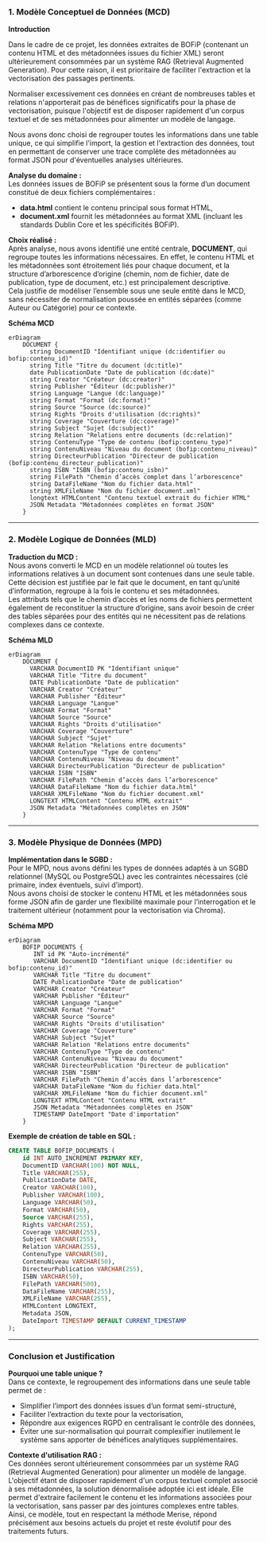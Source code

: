 ### 1. Modèle Conceptuel de Données (MCD)

**Introduction**

Dans le cadre de ce projet, les données extraites de BOFiP (contenant un contenu HTML et des métadonnées issues du fichier XML) seront ultérieurement consommées par un système RAG (Retrieval Augmented Generation). Pour cette raison, il est prioritaire de faciliter l'extraction et la vectorisation des passages pertinents.

Normaliser excessivement ces données en créant de nombreuses tables et relations n'apporterait pas de bénéfices significatifs pour la phase de vectorisation, puisque l'objectif est de disposer rapidement d'un corpus textuel et de ses métadonnées pour alimenter un modèle de langage.

Nous avons donc choisi de regrouper toutes les informations dans une table unique, ce qui simplifie l'import, la gestion et l'extraction des données, tout en permettant de conserver une trace complète des métadonnées au format JSON pour d'éventuelles analyses ultérieures.

**Analyse du domaine :**  
Les données issues de BOFiP se présentent sous la forme d’un document constitué de deux fichiers complémentaires :  
- **data.html** contient le contenu principal sous format HTML,  
- **document.xml** fournit les métadonnées au format XML (incluant les standards Dublin Core et les spécificités BOFiP).

**Choix réalisé :**  
Après analyse, nous avons identifié une entité centrale, **DOCUMENT**, qui regroupe toutes les informations nécessaires. En effet, le contenu HTML et les métadonnées sont étroitement liés pour chaque document, et la structure d’arborescence d’origine (chemin, nom de fichier, date de publication, type de document, etc.) est principalement descriptive.  
Cela justifie de modéliser l’ensemble sous une seule entité dans le MCD, sans nécessiter de normalisation poussée en entités séparées (comme Auteur ou Catégorie) pour ce contexte.

**Schéma MCD**

```mermaid
erDiagram
    DOCUMENT {
      string DocumentID "Identifiant unique (dc:identifier ou bofip:contenu_id)"
      string Title "Titre du document (dc:title)"
      date PublicationDate "Date de publication (dc:date)"
      string Creator "Créateur (dc:creator)"
      string Publisher "Éditeur (dc:publisher)"
      string Language "Langue (dc:language)"
      string Format "Format (dc:format)"
      string Source "Source (dc:source)"
      string Rights "Droits d'utilisation (dc:rights)"
      string Coverage "Couverture (dc:coverage)"
      string Subject "Sujet (dc:subject)"
      string Relation "Relations entre documents (dc:relation)"
      string ContenuType "Type de contenu (bofip:contenu_type)"
      string ContenuNiveau "Niveau du document (bofip:contenu_niveau)"
      string DirecteurPublication "Directeur de publication (bofip:contenu_directeur_publication)"
      string ISBN "ISBN (bofip:contenu_isbn)"
      string FilePath "Chemin d’accès complet dans l’arborescence"
      string DataFileName "Nom du fichier data.html"
      string XMLFileName "Nom du fichier document.xml"
      longtext HTMLContent "Contenu textuel extrait du fichier HTML"
      JSON Metadata "Métadonnées complètes en format JSON"
    }
```

---

### 2. Modèle Logique de Données (MLD)

**Traduction du MCD :**  
Nous avons converti le MCD en un modèle relationnel où toutes les informations relatives à un document sont contenues dans une seule table.  
Cette décision est justifiée par le fait que le document, en tant qu’unité d’information, regroupe à la fois le contenu et ses métadonnées.  
Les attributs tels que le chemin d’accès et les noms de fichiers permettent également de reconstituer la structure d’origine, sans avoir besoin de créer des tables séparées pour des entités qui ne nécessitent pas de relations complexes dans ce contexte.

**Schéma MLD**

```mermaid
erDiagram
    DOCUMENT {
      VARCHAR DocumentID PK "Identifiant unique"
      VARCHAR Title "Titre du document"
      DATE PublicationDate "Date de publication"
      VARCHAR Creator "Créateur"
      VARCHAR Publisher "Éditeur"
      VARCHAR Language "Langue"
      VARCHAR Format "Format"
      VARCHAR Source "Source"
      VARCHAR Rights "Droits d'utilisation"
      VARCHAR Coverage "Couverture"
      VARCHAR Subject "Sujet"
      VARCHAR Relation "Relations entre documents"
      VARCHAR ContenuType "Type de contenu"
      VARCHAR ContenuNiveau "Niveau du document"
      VARCHAR DirecteurPublication "Directeur de publication"
      VARCHAR ISBN "ISBN"
      VARCHAR FilePath "Chemin d’accès dans l’arborescence"
      VARCHAR DataFileName "Nom du fichier data.html"
      VARCHAR XMLFileName "Nom du fichier document.xml"
      LONGTEXT HTMLContent "Contenu HTML extrait"
      JSON Metadata "Métadonnées complètes en JSON"
    }
```

---

### 3. Modèle Physique de Données (MPD)

**Implémentation dans le SGBD :**  
Pour le MPD, nous avons défini les types de données adaptés à un SGBD relationnel (MySQL ou PostgreSQL) avec les contraintes nécessaires (clé primaire, index éventuels, suivi d’import).  
Nous avons choisi de stocker le contenu HTML et les métadonnées sous forme JSON afin de garder une flexibilité maximale pour l’interrogation et le traitement ultérieur (notamment pour la vectorisation via Chroma).

**Schéma MPD**

```mermaid
erDiagram
    BOFIP_DOCUMENTS {
       INT id PK "Auto-incrémenté"
       VARCHAR DocumentID "Identifiant unique (dc:identifier ou bofip:contenu_id)"
       VARCHAR Title "Titre du document"
       DATE PublicationDate "Date de publication"
       VARCHAR Creator "Créateur"
       VARCHAR Publisher "Éditeur"
       VARCHAR Language "Langue"
       VARCHAR Format "Format"
       VARCHAR Source "Source"
       VARCHAR Rights "Droits d'utilisation"
       VARCHAR Coverage "Couverture"
       VARCHAR Subject "Sujet"
       VARCHAR Relation "Relations entre documents"
       VARCHAR ContenuType "Type de contenu"
       VARCHAR ContenuNiveau "Niveau du document"
       VARCHAR DirecteurPublication "Directeur de publication"
       VARCHAR ISBN "ISBN"
       VARCHAR FilePath "Chemin d’accès dans l’arborescence"
       VARCHAR DataFileName "Nom du fichier data.html"
       VARCHAR XMLFileName "Nom du fichier document.xml"
       LONGTEXT HTMLContent "Contenu HTML extrait"
       JSON Metadata "Métadonnées complètes en JSON"
       TIMESTAMP DateImport "Date d'importation"
    }
```

**Exemple de création de table en SQL :**

```sql
CREATE TABLE BOFIP_DOCUMENTS (
    id INT AUTO_INCREMENT PRIMARY KEY,
    DocumentID VARCHAR(100) NOT NULL,
    Title VARCHAR(255),
    PublicationDate DATE,
    Creator VARCHAR(100),
    Publisher VARCHAR(100),
    Language VARCHAR(50),
    Format VARCHAR(50),
    Source VARCHAR(255),
    Rights VARCHAR(255),
    Coverage VARCHAR(255),
    Subject VARCHAR(255),
    Relation VARCHAR(255),
    ContenuType VARCHAR(50),
    ContenuNiveau VARCHAR(50),
    DirecteurPublication VARCHAR(255),
    ISBN VARCHAR(50),
    FilePath VARCHAR(500),
    DataFileName VARCHAR(255),
    XMLFileName VARCHAR(255),
    HTMLContent LONGTEXT,
    Metadata JSON,
    DateImport TIMESTAMP DEFAULT CURRENT_TIMESTAMP
);
```

---

### Conclusion et Justification

**Pourquoi une table unique ?**  
Dans ce contexte, le regroupement des informations dans une seule table permet de :
- Simplifier l’import des données issues d’un format semi-structuré,
- Faciliter l’extraction du texte pour la vectorisation,
- Répondre aux exigences RGPD en centralisant le contrôle des données,
- Éviter une sur-normalisation qui pourrait complexifier inutilement le système sans apporter de bénéfices analytiques supplémentaires.

**Contexte d'utilisation RAG :**  
Ces données seront ultérieurement consommées par un système RAG (Retrieval Augmented Generation) pour alimenter un modèle de langage. L'objectif étant de disposer rapidement d'un corpus textuel complet associé à ses métadonnées, la solution dénormalisée adoptée ici est idéale. Elle permet d'extraire facilement le contenu et les informations associées pour la vectorisation, sans passer par des jointures complexes entre tables. Ainsi, ce modèle, tout en respectant la méthode Merise, répond précisément aux besoins actuels du projet et reste évolutif pour des traitements futurs.